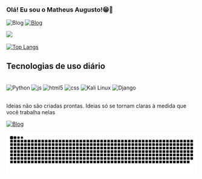 ### Olá! Eu sou o Matheus Augusto!😁👋
![Blog](https://img.shields.io/badge/White%20Hat-000000?style=for-the-badge&logo=redhat&logoColor=white)
[![Blog](https://img.shields.io/badge/-Hackerrank-2EC866?style=for-the-badge&logo=HackerRank&logoColor=whit)](https://tryhackme.com/dashboard) 

<div align="flex" dir="auto">
    <a href="https://github.com/MatheusAugustoVieira">
        <img height="180em" src="https://github-readme-stats.vercel.app/api?username=MatheusAugustoVieira&show_icons=true&theme=radical" style="max-width: 100%">
    </a>
</div>

[![Top Langs](https://github-readme-stats.vercel.app/api/top-langs/?username=MatheusAugustoVieira&layout=compact&theme=radical)](https://github.com/MatheusAgustoVieira/github-readme-stats)

## Tecnologias de uso diário

<div style="display: inline_block"><br/> 
    <img align="center" alt="Python" height="30" width="40"
    src="https://cdn.jsdelivr.net/gh/devicons/devicon/icons/python/python-original.svg" />
    <img align="center" alt="js" height="30" width="40" src="https://cdn.jsdelivr.net/gh/devicons/devicon/icons/javascript/javascript-original.svg" >
    <img align="center" alt="html5" height="30" width="40" src="https://cdn.jsdelivr.net/gh/devicons/devicon/icons/html5/html5-original.svg" />
    <img align="center" alt="css" height="30" width="40" src="https://cdn.jsdelivr.net/gh/devicons/devicon/icons/css3/css3-original.svg" />
    <img align="center" alt="Kali Linux" height="30" width="40" src="https://www.kali.org/images/kali-logo.svg" />
    <img align="center" alt="Django" height="30" width="40" src="https://cdn.jsdelivr.net/gh/devicons/devicon/icons/django/django-plain.svg" />
</div><br/>

Ideias não são criadas prontas. Ideias só se tornam claras à medida que você trabalha nelas

[![Blog](https://img.shields.io/badge/Gmail-D14836?style=for-the-badge&logo=gmail&logoColor=white)](mailto:mthsav@gmail.com)

![snake gif](https://github.com/MatheusAugustoVieira/MatheusAugustoVieira/blob/output/github-contribution-grid-snake-dark.svg)
